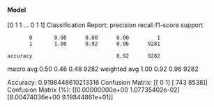#### Model
[0 1 1 ... 0 1 1]
Classification Report:
              precision    recall  f1-score   support

           0       0.00      0.00      0.00         1
           1       1.00      0.92      0.96      9281

    accuracy                           0.92      9282
   macro avg       0.50      0.46      0.48      9282
weighted avg       1.00      0.92      0.96      9282

Accuracy: 0.9198448610213316
Confusion Matrix:
[[   0    1]
 [ 743 8538]]
Confusion Matrix (%):
[[0.00000000e+00 1.07735402e-02]
 [8.00474036e+00 9.19844861e+01]]
